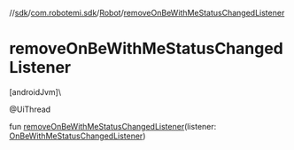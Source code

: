 //[sdk](../../../index.md)/[com.robotemi.sdk](../index.md)/[Robot](index.md)/[removeOnBeWithMeStatusChangedListener](remove-on-be-with-me-status-changed-listener.md)

# removeOnBeWithMeStatusChangedListener

[androidJvm]\

@UiThread

fun [removeOnBeWithMeStatusChangedListener](remove-on-be-with-me-status-changed-listener.md)(listener: [OnBeWithMeStatusChangedListener](../../com.robotemi.sdk.listeners/-on-be-with-me-status-changed-listener/index.md))
